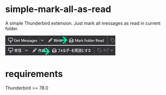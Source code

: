 # simple-mark-all-as-read

A simple Thunderbird extension.
Just mark all messages as read in current folder.

![screenshot](ss.png)

# requirements

Thunderbird >= 78.0